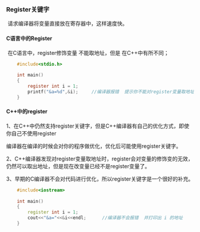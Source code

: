 ### Register关键字

​	请求编译器将变量直接放在寄存器中，这样速度快。

#### C语言中的Register

​	在C语言中，register修饰变量  不能取地址，但是 在C++中有所不同；

```c
	#include<stdio.h>
	
	int main()
	{
		register int i = 1;
		printf("&a=%d",&i);		//编译器报错  提示你不能对register变量取地址
	}
```



#### C++中的register

​	1、在C++中仍然支持register关键字，但是C++编译器有自己的优化方式，即使你自己不使用register

编译器在编译的时候会对你的程序做优化，优化后可能使用register关键字。

​	2、C++编译器发现对register变量取地址时，register会对变量的修饰变的无效，仍然可以取出地址，但是现在改变量已经不是register变量了。

​	3、早期的C编译器不会对代码进行优化，所以register关键字是一个很好的补充。

```C++
	#include<iostream>
	
	int main()
	{
		register int i = 1;
		cout<<"&a="<<&i<<endl;		//编译器不会报错  并打印出 i 的地址
	}
```

